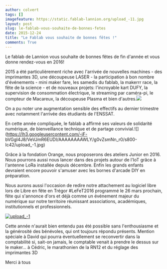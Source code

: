```yaml
---
author: colvert
tags: []
imagefeature: https://static.fablab-lannion.org/upload_-11.jpg
layout: post
slug: le-fablab-vous-souhaite-de-bonnes-fetes
date: 2015-12-24
title: "Le Fablab vous souhaite de bonnes fêtes !"
comments: True
---
```

Le fablab de Lannion vous souhaite de bonnes fêtes de fin d'année et vous
donne rendez-vous en 2016!

2015 a été particulièrement riche avec l'arrivée de nouvelles machines - des
imprimantes 3D, une découpeuse LASER - la participation à bon nombre
d'événements - mini maker fare, les samedis du fablab, la makerrr race, la
fête de la science - et de nouveaux projets: l'incroyable kart DUFY, la
supervision de consommation électrique, le streaming par caméra-pi, le
compteur de Macareux, la découpeuse Plasma et bien
d'autres.![](https://lh3.googleusercontent.com/-Uoi6bQS4FHk/VeVJjbw2UYI/AAAAAAAAWLY/-Dbfg48Yz3s/s800-Ic42/upload_-1.jpg)

On a pu noter une augmentation sensible des effectifs au dernier trimestre
avec notamment l'arrivée des étudiants de l'ENSSAT.

En cette année compliquée, le fablab a affirmé ses valeurs de solidarité
numérique, de bienveillance technique et de partage
convivial.![](https://lh3.googleusercontent.com/-jF-
bVGgI4J8/VeVJmR6EUDI/AAAAAAAAWLY/g0vZsmNn_r0/s800-Ic42/upload_-1.jpg)

Grâce à la fondation Orange, nous proposerons des ateliers Junior en 2016.
Nous pourrons aussi nous lancer dans des projets autour de l'IoT grâce à
l'antenne LoRa installée depuis décembre. Enfin les grands enfants devraient
encore pouvoir s'amuser avec les bornes d'arcade DIY en préparation.

Nous aurons aussi l'occasion de redire notre attachement au logiciel libre
lors de Libre en fête en Trégor #LeFeT2016 programmé le 26 mars prochain, fête
qui s'annonce d'ors et déjà comme un événement majeur du numérique sur notre
territoire réunissant associations, académiques, institutionnels et
professionnels.

[![upload_-1](https://static.fablab-lannion.org/upload_-12.jpg)](https://static.fablab-lannion.org/upload_-12.jpg)

Cette année n'aurait bien entendu pas été possible sans l'enthousiasme et la
générosité des bénévoles, qui ont toujours répondu présents. Mention spéciale
à David qui pourra éventuellement se reconvertir dans la comptabilité si,
sait-on jamais, le comptable venait à prendre le dessus sur le maker… à
Cédric, le marathonien de la RN12 et du réglage des imprimantes 3D

Merci à tous


